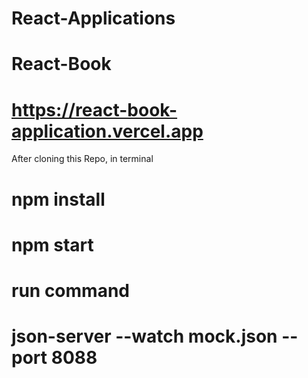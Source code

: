 # React-Applications
# React-Book
# https://react-book-application.vercel.app

After cloning this Repo, in terminal 
# npm install 
# npm start
# run command 
# json-server --watch mock.json --port 8088
